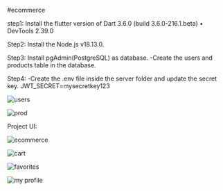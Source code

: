 #ecommerce

step1:
Install the flutter version of  Dart 3.6.0 (build 3.6.0-216.1.beta) • DevTools 2.39.0

Step2: 
Install the Node.js v18.13.0.

Step3:
Install pgAdmin(PostgreSQL) as database.
-Create the users and products table in the database.

Step4:
-Create the .env file inside the server folder and update the secret key.
 JWT_SECRET=mysecretkey123

![users](https://github.com/user-attachments/assets/e85af362-5ca2-4fa8-8d77-a3b18842e25a)


![prod](https://github.com/user-attachments/assets/61368a51-917e-49a8-be0d-cfd297b4f4dd)

Project UI:

![ecommerce](https://github.com/user-attachments/assets/17b6c185-b85b-46aa-aa98-975f39fa394f)

![cart](https://github.com/user-attachments/assets/0a777b89-0a83-48dd-bc74-8b9ea2667cbd)

![favorites](https://github.com/user-attachments/assets/db831b52-37bf-4741-8d20-0136812ab6d1)

![my profile](https://github.com/user-attachments/assets/11a3e056-3fe8-47b9-b077-c5cbde30fbc1)


